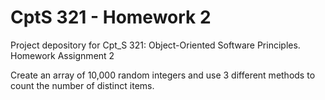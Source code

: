 # CptS 321 - Homework 2

Project depository for Cpt_S 321: Object-Oriented Software Principles.
Homework Assignment 2

Create an array of 10,000 random integers and use 3 different methods to count the number of distinct items.